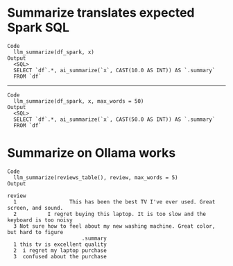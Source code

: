 # Summarize translates expected Spark SQL

    Code
      llm_summarize(df_spark, x)
    Output
      <SQL>
      SELECT `df`.*, ai_summarize(`x`, CAST(10.0 AS INT)) AS `.summary`
      FROM `df`

---

    Code
      llm_summarize(df_spark, x, max_words = 50)
    Output
      <SQL>
      SELECT `df`.*, ai_summarize(`x`, CAST(50.0 AS INT)) AS `.summary`
      FROM `df`

# Summarize on Ollama works

    Code
      llm_summarize(reviews_table(), review, max_words = 5)
    Output
                                                                                    review
      1                 This has been the best TV I've ever used. Great screen, and sound.
      2          I regret buying this laptop. It is too slow and the keyboard is too noisy
      3 Not sure how to feel about my new washing machine. Great color, but hard to figure
                            .summary
      1 this tv is excellent quality
      2  i regret my laptop purchase
      3  confused about the purchase

